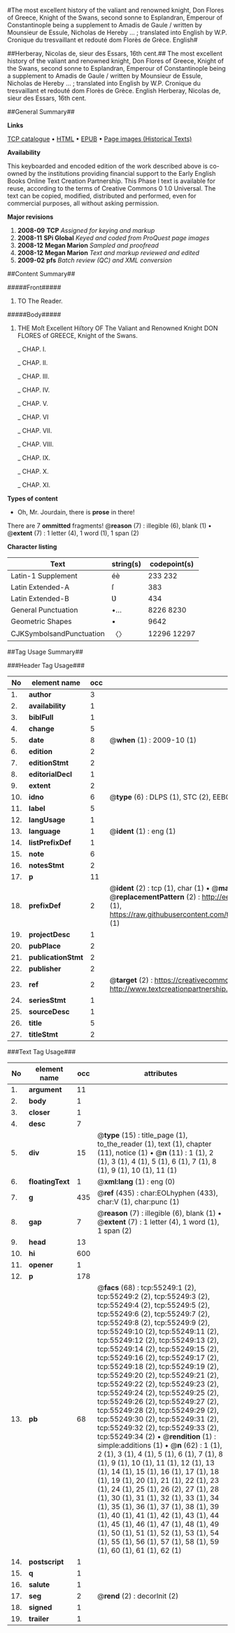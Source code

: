 #The most excellent history of the valiant and renowned knight, Don Flores of Greece, Knight of the Swans, second sonne to Esplandran, Emperour of Constantinople being a supplement to Amadis de Gaule / written by Mounsieur de Essule, Nicholas de Hereby ... ; translated into English by W.P. Cronique du tresvaillant et redouté dom Florès de Grèce. English#

##Herberay, Nicolas de, sieur des Essars, 16th cent.##
The most excellent history of the valiant and renowned knight, Don Flores of Greece, Knight of the Swans, second sonne to Esplandran, Emperour of Constantinople being a supplement to Amadis de Gaule / written by Mounsieur de Essule, Nicholas de Hereby ... ; translated into English by W.P.
Cronique du tresvaillant et redouté dom Florès de Grèce. English
Herberay, Nicolas de, sieur des Essars, 16th cent.

##General Summary##

**Links**

[TCP catalogue](http://www.ota.ox.ac.uk/tcp/)  • 
[HTML](http://tei.it.ox.ac.uk/tcp/Texts-HTML/free/A43/A43362.html)  • 
[EPUB](http://tei.it.ox.ac.uk/tcp/Texts-EPUB/free/A43/A43362.epub) • 
[Page images (Historical Texts)](https://data.historicaltexts.jisc.ac.uk/view?pubId=eebo-12159131e&pageId=eebo-12159131e-55249-1)

**Availability**

This keyboarded and encoded edition of the
	       work described above is co-owned by the institutions
	       providing financial support to the Early English Books
	       Online Text Creation Partnership. This Phase I text is
	       available for reuse, according to the terms of Creative
	       Commons 0 1.0 Universal. The text can be copied,
	       modified, distributed and performed, even for
	       commercial purposes, all without asking permission.

**Major revisions**

1. __2008-09__ __TCP__ *Assigned for keying and markup*
1. __2008-11__ __SPi Global__ *Keyed and coded from ProQuest page images*
1. __2008-12__ __Megan Marion__ *Sampled and proofread*
1. __2008-12__ __Megan Marion__ *Text and markup reviewed and edited*
1. __2009-02__ __pfs__ *Batch review (QC) and XML conversion*

##Content Summary##

#####Front#####

1. TO The Reader.

#####Body#####

1. THE Moſt Excellent Hiſtory OF The Valiant and Renowned Knight DON FLORES of GREECE, Knight of the Swans.

    _ CHAP. I.

    _ CHAP. II.

    _ CHAP. III.

    _ CHAP. IV.

    _ CHAP. V.

    _ CHAP. VI

    _ CHAP. VII.

    _ CHAP. VIII.

    _ CHAP. IX.

    _ CHAP. X.

    _ CHAP. XI.

**Types of content**

  * Oh, Mr. Jourdain, there is **prose** in there!

There are 7 **ommitted** fragments! 
 @__reason__ (7) : illegible (6), blank (1)  •  @__extent__ (7) : 1 letter (4), 1 word (1), 1 span (2)

**Character listing**


|Text|string(s)|codepoint(s)|
|---|---|---|
|Latin-1 Supplement|éè|233 232|
|Latin Extended-A|ſ|383|
|Latin Extended-B|Ʋ|434|
|General Punctuation|•…|8226 8230|
|Geometric Shapes|▪|9642|
|CJKSymbolsandPunctuation|〈〉|12296 12297|

##Tag Usage Summary##

###Header Tag Usage###

|No|element name|occ|attributes|
|---|---|---|---|
|1.|__author__|3||
|2.|__availability__|1||
|3.|__biblFull__|1||
|4.|__change__|5||
|5.|__date__|8| @__when__ (1) : 2009-10 (1)|
|6.|__edition__|2||
|7.|__editionStmt__|2||
|8.|__editorialDecl__|1||
|9.|__extent__|2||
|10.|__idno__|6| @__type__ (6) : DLPS (1), STC (2), EEBO-CITATION (1), OCLC (1), VID (1)|
|11.|__label__|5||
|12.|__langUsage__|1||
|13.|__language__|1| @__ident__ (1) : eng (1)|
|14.|__listPrefixDef__|1||
|15.|__note__|6||
|16.|__notesStmt__|2||
|17.|__p__|11||
|18.|__prefixDef__|2| @__ident__ (2) : tcp (1), char (1)  •  @__matchPattern__ (2) : ([0-9\-]+):([0-9IVX]+) (1), (.+) (1)  •  @__replacementPattern__ (2) : http://eebo.chadwyck.com/downloadtiff?vid=$1&page=$2 (1), https://raw.githubusercontent.com/textcreationpartnership/Texts/master/tcpchars.xml#$1 (1)|
|19.|__projectDesc__|1||
|20.|__pubPlace__|2||
|21.|__publicationStmt__|2||
|22.|__publisher__|2||
|23.|__ref__|2| @__target__ (2) : https://creativecommons.org/publicdomain/zero/1.0/ (1), http://www.textcreationpartnership.org/docs/. (1)|
|24.|__seriesStmt__|1||
|25.|__sourceDesc__|1||
|26.|__title__|5||
|27.|__titleStmt__|2||


###Text Tag Usage###

|No|element name|occ|attributes|
|---|---|---|---|
|1.|__argument__|11||
|2.|__body__|1||
|3.|__closer__|1||
|4.|__desc__|7||
|5.|__div__|15| @__type__ (15) : title_page (1), to_the_reader (1), text (1), chapter (11), notice (1)  •  @__n__ (11) : 1 (1), 2 (1), 3 (1), 4 (1), 5 (1), 6 (1), 7 (1), 8 (1), 9 (1), 10 (1), 11 (1)|
|6.|__floatingText__|1| @__xml:lang__ (1) : eng (0)|
|7.|__g__|435| @__ref__ (435) : char:EOLhyphen (433), char:V (1), char:punc (1)|
|8.|__gap__|7| @__reason__ (7) : illegible (6), blank (1)  •  @__extent__ (7) : 1 letter (4), 1 word (1), 1 span (2)|
|9.|__head__|13||
|10.|__hi__|600||
|11.|__opener__|1||
|12.|__p__|178||
|13.|__pb__|68| @__facs__ (68) : tcp:55249:1 (2), tcp:55249:2 (2), tcp:55249:3 (2), tcp:55249:4 (2), tcp:55249:5 (2), tcp:55249:6 (2), tcp:55249:7 (2), tcp:55249:8 (2), tcp:55249:9 (2), tcp:55249:10 (2), tcp:55249:11 (2), tcp:55249:12 (2), tcp:55249:13 (2), tcp:55249:14 (2), tcp:55249:15 (2), tcp:55249:16 (2), tcp:55249:17 (2), tcp:55249:18 (2), tcp:55249:19 (2), tcp:55249:20 (2), tcp:55249:21 (2), tcp:55249:22 (2), tcp:55249:23 (2), tcp:55249:24 (2), tcp:55249:25 (2), tcp:55249:26 (2), tcp:55249:27 (2), tcp:55249:28 (2), tcp:55249:29 (2), tcp:55249:30 (2), tcp:55249:31 (2), tcp:55249:32 (2), tcp:55249:33 (2), tcp:55249:34 (2)  •  @__rendition__ (1) : simple:additions (1)  •  @__n__ (62) : 1 (1), 2 (1), 3 (1), 4 (1), 5 (1), 6 (1), 7 (1), 8 (1), 9 (1), 10 (1), 11 (1), 12 (1), 13 (1), 14 (1), 15 (1), 16 (1), 17 (1), 18 (1), 19 (1), 20 (1), 21 (1), 22 (1), 23 (1), 24 (1), 25 (1), 26 (2), 27 (1), 28 (1), 30 (1), 31 (1), 32 (1), 33 (1), 34 (1), 35 (1), 36 (1), 37 (1), 38 (1), 39 (1), 40 (1), 41 (1), 42 (1), 43 (1), 44 (1), 45 (1), 46 (1), 47 (1), 48 (1), 49 (1), 50 (1), 51 (1), 52 (1), 53 (1), 54 (1), 55 (1), 56 (1), 57 (1), 58 (1), 59 (1), 60 (1), 61 (1), 62 (1)|
|14.|__postscript__|1||
|15.|__q__|1||
|16.|__salute__|1||
|17.|__seg__|2| @__rend__ (2) : decorInit (2)|
|18.|__signed__|1||
|19.|__trailer__|1||
